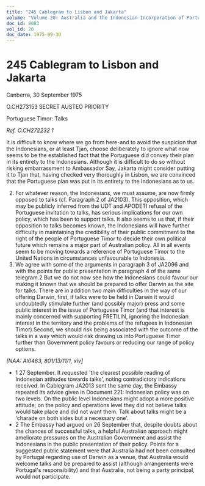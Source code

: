 ```yaml
---
title: "245 Cablegram to Lisbon and Jakarta"
volume: "Volume 20: Australia and the Indonesian Incorporation of Portuguese Timor, 1974-1976"
doc_id: 8083
vol_id: 20
doc_date: 1975-09-30
---
```


# 245 Cablegram to Lisbon and Jakarta

Canberra, 30 September 1975

O.CH273153 SECRET AUSTEO PRIORITY

Portuguese Timor: Talks

_Ref. O.CH272232 1_

It is difficult to know where we go from here-and to avoid the suspicion that the Indonesians, or at least Tjan, choose deliberately to ignore what now seems to be the established fact that the Portuguese did convey their plan in its entirety to the Indonesians. Although it is difficult to do so without risking embarrassment to Ambassador Say, Jakarta might consider putting it to Tjan that, having checked very thoroughly in Lisbon, we are convinced that the Portuguese plan was put in its entirety to the Indonesians as to us.

  2. For whatever reason, the Indonesians, we must assume, are now firmly opposed to talks (cf. Paragraph 2 of JA2103). This opposition, which may be publicly inferred from the UDT and APODETI refusal of the Portuguese invitation to talks, has serious implications for our own policy, which has been to support talks. It also seems to us that, if their opposition to talks becomes known, the Indonesians will have further difficulty in maintaining the credibility of their public commitment to the right of the people of Portuguese Timor to decide their own political future which remains a major part of Australian policy. All in all events seem to be moving towards a reference of Portuguese Timor to the United Nations in circumstances unfavourable to Indonesia.
  3. We agree with some of the arguments in paragraph 3 of JA2096 and with the points for public presentation in paragraph 4 of the same telegram.2 But we do not now see how the Indonesians could favour our making it known that we should be prepared to offer Darwin as the site for talks. There are in addition two main difficulties in the way of our offering Darwin, first, if talks were to be held in Darwin it would undoubtedly stimulate further (and possibly major) press and some public interest in the issue of Portuguese Timor (and that interest is mainly concerned with supporting FRETILIN, ignoring the Indonesian interest in the territory and the problems of the refugees in Indonesian Timor).Second, we should risk being associated with the outcome of the talks in a way which would risk drawing us into Portuguese Timor further than Government policy favours or reducing our range of policy options.



_[NAA: Al0463, 801/13/11/1, xiv]_

  * 1 27 September. It requested 'the clearest possible reading of Indonesian attitudes towards talks', noting contradictory indications received. In Cablegram JA2013 sent the same day, the Embassy repeated its advice given in Document 221: Indonesian policy was on two levels. On the public level Indonesians might adopt a more positive attitude; on the policy and operations level they did not believe talks would take place and did not want them. Talk about talks might be a 'charade on both sides but a necessary one'.
  * 2 The Embassy had argued on 26 September that, despite doubts about the chances of successful talks, a helpful Australian approach might ameliorate pressures on the Australian Government and assist the Indonesians in the public presentation of their policy. Points for a suggested public statement were that Australia had not been consulted by Portugal regarding use of Darwin as a venue, that Australia would welcome talks and be prepared to assist (although arrangements were Portugal's responsibility) and that Australia, not being a party principal, would not participate. 


